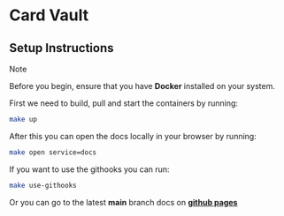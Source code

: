 # Card Vault

## Setup Instructions
> [!NOTE]
> Before you begin, ensure that you have **Docker** installed on your system.

First we need to build, pull and start the containers by running:
```sh
make up
```

After this you can open the docs locally in your browser by running:
```sh
make open service=docs
```

If you want to use the githooks you can run:
```sh
make use-githooks
```

Or you can go to the latest **main** branch docs on [**github pages**](https://tombosmans.github.io/card-vault/#/)
